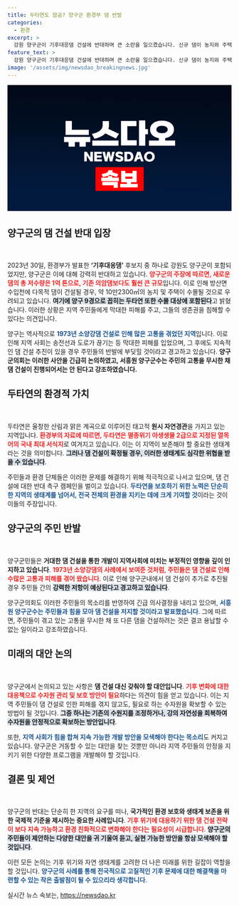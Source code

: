 ```yaml
---
title: 두타연도 잠금? 양구군 환경부 댐 반발
categories:
  - 환경
excerpt: >
  강원 양구군이 기후대응댐 건설에 반대하며 큰 소란을 일으켰습니다. 신규 댐이 농지와 주택을 수몰시키고 멸종위기 생물의 서식지를 위협한다는 우려가 커지고 있는 가운데, 주민들의 강력한 저항이 예고됩니다. 클릭하여 자세히 확인하세요!
feature_text: >
  강원 양구군이 기후대응댐 건설에 반대하며 큰 소란을 일으켰습니다. 신규 댐이 농지와 주택을 수몰시키고 멸종위기 생물의 서식지를 위협한다는 우려가 커지고 있는 가운데, 주민들의 강력한 저항이 예고됩니다. 클릭하여 자세히 확인하세요!
image: '/assets/img/newsdao_breakingnews.jpg'
---
```


<p><img src="/assets/img/newsdao_breakingnews.jpg" alt="cryptoinkorea 속보" /></p>

<h2 data-ke-size="size26">양구군의 댐 건설 반대 입장</h2> 

<p data-ke-size="size16">&nbsp;</p>

<p>2023년 30일, 환경부가 발표한 <b>‘기후대응댐’</b> 후보지 중 하나로 강원도 양구군이 포함되었지만, 양구군은 이에 대해 강력히 반대하고 있습니다. <b><span style="color: #ee2323;">양구군의 주장에 따르면, 새로운 댐의 총 저수량은 1억 톤으로, 기존 의암댐보다도 훨씬 큰 규모</span></b>입니다. 이로 인해 방산면 수입천에 다목적 댐이 건설될 경우, 약 10만2300㎡의 농지 및 주택이 수몰될 것으로 우려되고 있습니다. <b><span style="background-color: #21538527;">여기에 양구 9경으로 꼽히는 두타연 또한 수몰 대상에 포함된다</span></b>고 밝혔습니다. 이러한 상황은 지역 주민들에게 막대한 피해를 주고, 그들의 생존권을 침해할 수 있다는 의견입니다. </p>

<p>양구는 역사적으로 <b><span style="color: #1a5490;">1973년 소양강댐 건설로 인해 많은 고통을 겪었던 지역</span></b>입니다. 이로 인해 지역 사회는 송전선과 도로가 끊기는 등 막대한 피해를 입었으며, 그 후에도 지속적인 댐 건설 추진이 있을 경우 주민들의 반발에 부딪힐 것이라고 경고하고 있습니다. <b>양구군의회는 이러한 사안을 긴급히 논의하였고, 서흥원 양구군수는 주민의 고통을 무시한 채 댐 건설이 진행되어서는 안 된다고 강조하였습니다.</b></p>

<h2 data-ke-size="size26">두타연의 환경적 가치</h2>

<p data-ke-size="size16">&nbsp;</p>

<p>두타연은 울창한 산림과 맑은 계곡으로 이루어진 태고적 <b>원시 자연경관</b>을 가지고 있는 지역입니다. <b><span style="color: #ee2323;">환경부의 자료에 따르면, 두타연은 멸종위기 야생생물 2급으로 지정된 열목어의 국내 최대 서식지</span></b>로 여겨지고 있습니다. 이는 이 지역이 보존해야 할 중요한 생태계라는 것을 의미합니다. <b><span style="background-color: #21538527;">그러나 댐 건설이 확정될 경우, 이러한 생태계도 심각한 위협을 받을 수 있습니다</span></b>.</p>

<p>주민들과 환경 단체들은 이러한 문제를 해결하기 위해 적극적으로 나서고 있으며, 댐 건설에 대한 반대 촉구 캠페인을 벌이고 있습니다. <b><span style="color: #1a5490;">두타연을 보호하기 위한 노력은 단순히 한 지역의 생태계를 넘어서, 전국 전체의 환경을 지키는 데에 크게 기여할 것</span></b>이라는 것이 이들의 주장입니다.</p>

<h2 data-ke-size="size26">양구군의 주민 반발</h2>

<p data-ke-size="size16">&nbsp;</p>

<p>양구군민들은 <b>거대한 댐 건설을 통한 개발이 지역사회에 미치는 부정적인 영향을 깊이 인지하고 있습니다</b>. <b><span style="color: #ee2323;">1973년 소양강댐의 사례에서 보여준 것처럼, 주민들은 댐 건설로 인해 수많은 고통과 피해를 겪어 왔습니다</span></b>. 이로 인해 양구군내에서 댐 건설이 추가로 추진될 경우 주민들 간의 <b><span style="background-color: #21538527;">강력한 저항이 예상된다고 경고하고 있습니다</span></b>. </p>

<p>양구군의회도 이러한 주민들의 목소리를 반영하여 긴급 의사결정을 내리고 있으며, <b><span style="color: #1a5490;">서흥원 양구군수는 주민들과 힘을 모아 댐 건설을 저지할 것이라고 발표했습니다</span></b>. 그에 따르면, 주민들이 겪고 있는 고통을 무시한 채 또 다른 댐을 건설하려는 것은 결코 용납할 수 없는 일이라고 강조하였습니다. </p>

<h2 data-ke-size="size26">미래의 대안 논의</h2>

<p data-ke-size="size16">&nbsp;</p>

<p>양구군에서 논의되고 있는 사항은 <strong>댐 건설 대신 갖춰야 할 대안입니다</strong>. <b><span style="color: #ee2323;">기후 변화에 대한 대응책으로 수자원 관리 및 보호 방안이 필요</span></b>하다는 의견이 힘을 얻고 있습니다. 이는 지역 주민들이 댐 건설로 인한 피해를 겪지 않고도, 필요로 하는 수자원을 확보할 수 있는 방법이 될 것입니다. <b><span style="background-color: #21538527;">그중 하나는 기존의 수원지를 조정하거나, 강의 자연성을 회복하여 수자원을 안정적으로 확보하는 방안입니다</span></b>.</p>

<p>또한, <b><span style="color: #1a5490;">지역 사회가 힘을 합쳐 지속 가능한 개발 방안을 모색해야 한다는 목소리</span></b>도 커지고 있습니다. 양구군은 거동할 수 있는 대안을 찾는 것뿐만 아니라 지역 주민들의 안정을 지키기 위한 다양한 프로그램을 개발해야 할 것입니다. </p>

<h2 data-ke-size="size26">결론 및 제언</h2>

<p data-ke-size="size16">&nbsp;</p>

<p>양구군의 반대는 단순히 한 지역의 요구를 떠나, <b>국가적인 환경 보호와 생태계 보존을 위한 국제적 기준을 제시하는 중요한 사례입니다</b>. <b><span style="color: #ee2323;">기후 위기에 대응하기 위한 댐 건설 전략이 보다 지속 가능하고 환경 친화적으로 변화해야 한다는 필요성이 시급합니다</span></b>. <b><span style="background-color: #21538527;">양구군의 주민들이 제안하는 다양한 대안을 귀 기울여 듣고, 실현 가능한 방안을 항상 모색해야 할 것입니다</span></b>.</p>

<p>이런 모든 논의는 기후 위기와 자연 생태계를 고려한 더 나은 미래를 위한 길잡이 역할을 할 것입니다. <b><span style="color: #1a5490;">양구군의 사례를 통해 전국적으로 고질적인 기후 문제에 대한 해결책을 마련할 수 있는 작은 출발점이 될 수 있으리라 생각합니다</span></b>.</p>
실시간 뉴스 속보는, <a href="https://newsdao.kr" rel="dofollow">https://newsdao.kr</a>


